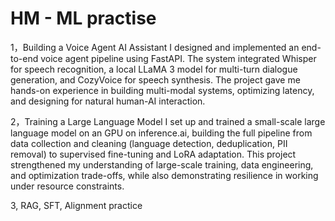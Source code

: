 # HM - ML practise

1，Building a Voice Agent AI Assistant
  I designed and implemented an end-to-end voice agent pipeline using FastAPI. The system integrated Whisper for speech recognition, a local LLaMA 3 model for multi-turn dialogue generation, and CozyVoice for speech synthesis. The project gave me hands-on experience in building multi-modal systems, optimizing latency, and designing for natural human-AI interaction.

2，Training a Large Language Model
  I set up and trained a small-scale large language model on an GPU on inference.ai, building the full pipeline from data collection and cleaning (language detection, deduplication, PII removal) to supervised fine-tuning and LoRA adaptation. This project strengthened my understanding of large-scale training, data engineering, and optimization trade-offs, while also demonstrating resilience in working under resource constraints.

3,  RAG, SFT, Alignment practice
